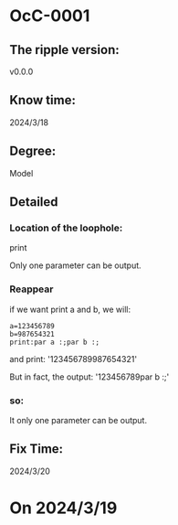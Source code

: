 # OcC-0001

## The ripple version: 
v0.0.0

## Know time: 
2024/3/18

## Degree: 
<p style='color🟨'>Model</p>

## Detailed

### Location of the loophole:
print

Only one parameter can be output.
### Reappear
if we want print a and b, we will:
```
a=123456789
b=987654321
print:par a :;par b :;
```
and print: 
'123456789987654321'

But in fact, the output: 
'123456789par b :;'

### so:
It only one parameter can be output.

## Fix Time:
2024/3/20


# On 2024/3/19
